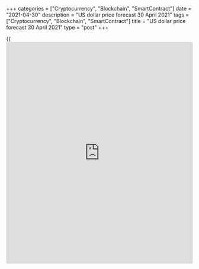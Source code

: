 +++
categories = ["Cryptocurrency", "Blockchain", "SmartContract"]
date = "2021-04-30"
description = "US dollar price forecast 30 April 2021"
tags = ["Cryptocurrency", "Blockchain", "SmartContract"]
title = "US dollar price forecast 30 April 2021"
type = "post"
+++

{{<iframe id="large-banner" src="https://www.bounty.group/#slide=11.0" width="100%" height="600" scrolling="no" style="border: 0px solid rgb(216, 221, 230); border-radius: 3px;">}}

2021-04-30

2021-04-30

Dollar: a losing streak continues. Forecast as of 30.04.2021Dmitri
Demidenko

Financial market sentiment changes frequently. The Treasury yields rally
will hardly support the greenback as it did in March. However, the euro
bears could obtain a new advantage in May. Let us discuss the Forex
outlook and make up a [EURUSD][1] trading plan.

## Monthly US dollar fundamental forecast

The US strong domestic data have at last led to what it should have led,
to an increase in the Treasury yields! However, unlike in March when the
US bond yields rally supported the US dollar, the greenback is not
rising currently. The USD is to close in the red for the fourth
consecutive week, the longest losing streak since the July recession.

Thanks to rapid vaccinations and massive fiscal and monetary stimuli,
the US economy expanded 6.4% in January-March compared to the same
period in 2020, which was its best growth since 1984. The growth rate
was 1.6% up compared to the previous quarter. The US GDP is only 1%
short of the pre-crisis high, and few doubt that the indicator will
fully recover in April-June. Moreover, Joe Biden continues to support
the economy with money. The $1.9 trillion stimulus adopted by Congress
was followed by another $2.25 trillion plan for infrastructure and $1.8
trillion for social support.

### Dynamics of consumer spending and US GDP

 _Source_ _: Bloomberg_

The unprecedented speed and scale of the PMI contraction and the
enormous amounts of aid provided by the Fed and the White House make the
latest recession unique. China managed to avoid a recession; the United
States was able to restore its GDP quickly. Still, at present, they are
losing their exclusivity, which is evident from the exchange rates of
the yuan and the US dollar. The EU is starting to accelerate
vaccinations, and economic growth is starting to synchronize. The latter
is confirmed by the reaction of the global debt market to the release of
US GDP data for the first quarter. The yields on not only US bonds have
grown, but also European ones! German 10-year yields have reached their
highest levels since March 2020.

The greenback has lost its old benefit, but there could be a new growth
driver in May. According to Dow Jones Market Data, the [S&P 500][2] has
risen 11% during President Biden’s first 100 days in office. The index
recorded its strongest performance since the start of Mr. Roosevelt’s
first term in 1933. By comparison, the [S&P 500][2] rose 5.3% in the
first 100 days of President Donald Trump’s term, and on average, has
gained 3.2% over that period in presidential [terms](https://www.fintechee.com/terms/) since 1929. The
easing of the pandemic, at least in the US, and the colossal stimulus
create a situation where it is difficult to be a bear on stocks.
However, many tech stocks are overvalued, and rising Treasury yields
could lead to a correction in the [S&P 500][2] and lure [investor](https://www.fintechee.com/tutorial-for-forex-trading/investor-mode/)s back
to the US dollar.

### Monthly [EURUSD][1] trading plan

In my opinion, the correction of stock indexes amid a potential rise in
the Treasury yields is the main risk factor for the [EURUSD][1] bulls.
Of course, the euro uptrend will hardly reverse, but no assets could be
falling indefinitely. Neither can the greenback go down all the time, as
a strong US economy backs up the US currency. If the euro fails to
consolidate above $1.209 and $1.206, one could consider short-term sell
trades. However, plenty of traders are willing to buy the [EURUSD][1],
so be prepared to exit shorts any time.





## Price chart of EURUSD in real time mode

The content of this article reflects the author’s opinion and does not
necessarily reflect the official position of LiteForex. The material
published on this page is provided for informational purposes only and
should not be considered as the provision of investment advice for the
purposes of Directive 2004/39/EC.

Rate this article:

{{value}}

( {{count}} {{title}} )

   1. my.liteforex.com/trading/chart?symbol=EURUSD&returnUrl=true
   2. my.liteforex.com/trading/chart?symbol=SPX&returnUrl=true